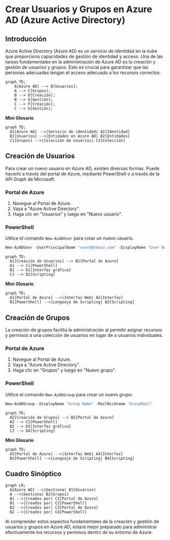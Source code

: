 # Crear Usuarios y Grupos en Azure AD (Azure Active Directory)

## Introducción

Azure Active Directory (Azure AD) es un servicio de identidad en la nube que proporciona capacidades de gestión de identidad y acceso. Una de las tareas fundamentales en la administración de Azure AD es la creación y gestión de usuarios y grupos. Esto es crucial para garantizar que las personas adecuadas tengan el acceso adecuado a los recursos correctos.

```mermaid
graph TD;
    A[Azure AD] --> B[Usuarios];
    A --> C[Grupos];
    B --> D[Creación];
    B --> E[Gestión];
    C --> F[Creación];
    C --> G[Gestión];
```

**Mini Glosario**

```mermaid
graph TD;
  A1[Azure AD] -->|Servicio de identidad| A2[Identidad]
  B1[Usuarios] -->|Entidades en Azure AD| B2[Entidades]
  C1[Grupos] -->|Colección de Usuarios| C2[Colección]
```

## Creación de Usuarios

Para crear un nuevo usuario en Azure AD, existen diversas formas. Puede hacerlo a través del portal de Azure, mediante PowerShell o a través de la API Graph de Microsoft.

### Portal de Azure

1. Navegue al Portal de Azure.
2. Vaya a "Azure Active Directory".
3. Haga clic en "Usuarios" y luego en "Nuevo usuario".

### PowerShell

Utilice el comando `New-AzADUser` para crear un nuevo usuario.

```powershell
New-AzADUser -UserPrincipalName "user@domain.com" -DisplayName "User Name" -Password "UserPassword"
```

```mermaid
graph TD;
  A1[Creación de Usuarios] --> B1[Portal de Azure]
  A1 --> C1[PowerShell]
  B1 --> D1[Interfaz gráfica]
  C1 --> D2[Scripting]
```

**Mini Glosario**

```mermaid
graph TD;
  A1[Portal de Azure] -->|Interfaz Web| A2[Interfaz]
  B1[PowerShell] -->|Lenguaje de Scripting| B2[Scripting]
```

## Creación de Grupos

La creación de grupos facilita la administración al permitir asignar recursos y permisos a una colección de usuarios en lugar de a usuarios individuales.

### Portal de Azure

1. Navegue al Portal de Azure.
2. Vaya a "Azure Active Directory".
3. Haga clic en "Grupos" y luego en "Nuevo grupo".

### PowerShell

Utilice el comando `New-AzADGroup` para crear un nuevo grupo.

```powershell
New-AzADGroup -DisplayName "Group Name" -MailNickname "GroupMail"
```

```mermaid
graph TD;
  A2[Creación de Grupos] --> B2[Portal de Azure]
  A2 --> C2[PowerShell]
  B2 --> D3[Interfaz gráfica]
  C2 --> D4[Scripting]
```

**Mini Glosario**

```mermaid
graph TD;
  A3[Portal de Azure] -->|Interfaz Web| A4[Interfaz]
  B3[PowerShell] -->|Lenguaje de Scripting| B4[Scripting]
```

## Cuadro Sinóptico

```mermaid
graph LR;
  A[Azure AD] -->|Gestiona| B1[Usuarios]
  A -->|Gestiona| B2[Grupos]
  B1 -->|Creados por| C1[Portal de Azure]
  B1 -->|Creados por| C2[PowerShell]
  B2 -->|Creados por| C3[Portal de Azure]
  B2 -->|Creados por| C4[PowerShell]
```

Al comprender estos aspectos fundamentales de la creación y gestión de usuarios y grupos en Azure AD, estará mejor preparado para administrar efectivamente los recursos y permisos dentro de su entorno de Azure.
